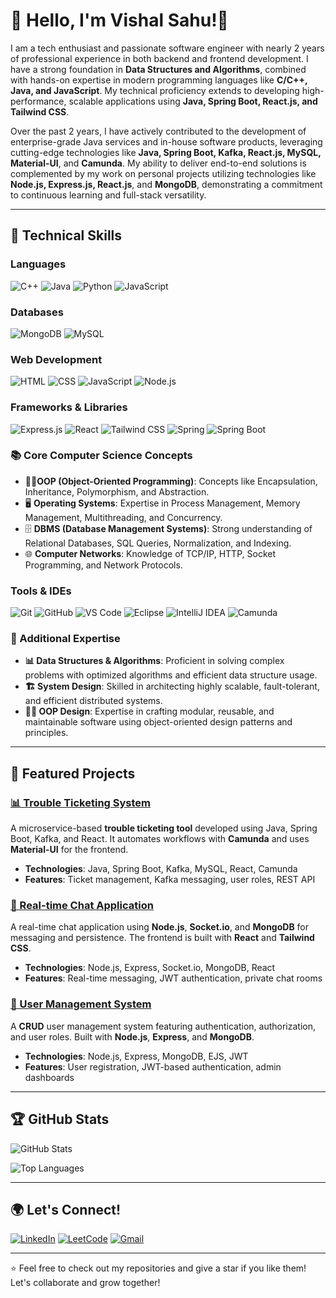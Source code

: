 # 👋 Hello, I'm Vishal Sahu!🚀


I am a tech enthusiast and passionate software engineer with nearly 2 years of professional experience in both backend and frontend development. I have a strong foundation in **Data Structures and Algorithms**, combined with hands-on expertise in modern programming languages like **C/C++, Java, and JavaScript**. My technical proficiency extends to developing high-performance, scalable applications using **Java, Spring Boot, React.js, and Tailwind CSS**.

Over the past 2 years, I have actively contributed to the development of enterprise-grade Java services and in-house software products, leveraging cutting-edge technologies like **Java, Spring Boot, Kafka, React.js, MySQL, Material-UI**, and **Camunda**. My ability to deliver end-to-end solutions is complemented by my work on personal projects utilizing technologies like **Node.js, Express.js, React.js**, and **MongoDB**, demonstrating a commitment to continuous learning and full-stack versatility.

---

## 🔧 Technical Skills

### Languages
![C++](https://img.shields.io/badge/C++-00599C?style=for-the-badge&logo=cplusplus&logoColor=white)
![Java](https://img.shields.io/badge/Java-ED8B00?style=for-the-badge&logo=java&logoColor=white)
![Python](https://img.shields.io/badge/Python-3776AB?style=for-the-badge&logo=python&logoColor=white)
![JavaScript](https://img.shields.io/badge/JavaScript-F7DF1E?style=for-the-badge&logo=javascript&logoColor=black)


### Databases
![MongoDB](https://img.shields.io/badge/MongoDB-47A248?style=for-the-badge&logo=mongodb&logoColor=white)
![MySQL](https://img.shields.io/badge/MySQL-4479A1?style=for-the-badge&logo=mysql&logoColor=white)

### Web Development
![HTML](https://img.shields.io/badge/HTML-E34F26?style=for-the-badge&logo=html5&logoColor=white)
![CSS](https://img.shields.io/badge/CSS-1572B6?style=for-the-badge&logo=css3&logoColor=white)
![JavaScript](https://img.shields.io/badge/JavaScript-F7DF1E?style=for-the-badge&logo=javascript&logoColor=black)
![Node.js](https://img.shields.io/badge/Node.js-339933?style=for-the-badge&logo=nodedotjs&logoColor=white)

### Frameworks & Libraries
![Express.js](https://img.shields.io/badge/Express.js-000000?style=for-the-badge&logo=express&logoColor=white)
![React](https://img.shields.io/badge/React-20232A?style=for-the-badge&logo=react&logoColor=61DAFB)
![Tailwind CSS](https://img.shields.io/badge/TailwindCSS-38B2AC?style=for-the-badge&logo=tailwind-css&logoColor=white)
![Spring](https://img.shields.io/badge/Spring-6DB33F?style=for-the-badge&logo=spring&logoColor=white)
![Spring Boot](https://img.shields.io/badge/Spring_Boot-6DB33F?style=for-the-badge&logo=spring-boot&logoColor=white)

### 📚 Core Computer Science Concepts

- 🧑‍💻**OOP (Object-Oriented Programming)**: Concepts like Encapsulation, Inheritance, Polymorphism, and Abstraction.
- 🖥️ **Operating Systems**: Expertise in Process Management, Memory Management, Multithreading, and Concurrency.
- 🗄️ **DBMS (Database Management Systems)**: Strong understanding of Relational Databases, SQL Queries, Normalization, and Indexing.
- 🌐 **Computer Networks**: Knowledge of TCP/IP, HTTP, Socket Programming, and Network Protocols.



### Tools & IDEs
![Git](https://img.shields.io/badge/Git-F05032?style=for-the-badge&logo=git&logoColor=white)
![GitHub](https://img.shields.io/badge/GitHub-181717?style=for-the-badge&logo=github&logoColor=white)
![VS Code](https://img.shields.io/badge/VS_Code-007ACC?style=for-the-badge&logo=visual-studio-code&logoColor=white)
![Eclipse](https://img.shields.io/badge/Eclipse-2C2255?style=for-the-badge&logo=eclipse&logoColor=white)
![IntelliJ IDEA](https://img.shields.io/badge/IntelliJ_IDEA-000000?style=for-the-badge&logo=intellij-idea&logoColor=white)
![Camunda](https://img.shields.io/badge/Camunda-B7178C?style=for-the-badge&logo=camunda&logoColor=white)

### 🚀 Additional Expertise

- **📊 Data Structures & Algorithms**: Proficient in solving complex problems with optimized algorithms and efficient data structure usage.
- **🏗️ System Design**: Skilled in architecting highly scalable, fault-tolerant, and efficient distributed systems.
- **🧑‍💻 OOP Design**: Expertise in crafting modular, reusable, and maintainable software using object-oriented design patterns and principles.


---

## 📌 Featured Projects

### [📊 Trouble Ticketing System](https://github.com/yourusername/trouble-ticketing-system)
A microservice-based **trouble ticketing tool** developed using Java, Spring Boot, Kafka, and React. It automates workflows with **Camunda** and uses **Material-UI** for the frontend.
- **Technologies**: Java, Spring Boot, Kafka, MySQL, React, Camunda
- **Features**: Ticket management, Kafka messaging, user roles, REST API

### [💬 Real-time Chat Application](https://github.com/yourusername/chat-app)
A real-time chat application using **Node.js**, **Socket.io**, and **MongoDB** for messaging and persistence. The frontend is built with **React** and **Tailwind CSS**.
- **Technologies**: Node.js, Express, Socket.io, MongoDB, React
- **Features**: Real-time messaging, JWT authentication, private chat rooms

### [🔐 User Management System](https://github.com/yourusername/user-management-system)
A **CRUD** user management system featuring authentication, authorization, and user roles. Built with **Node.js**, **Express**, and **MongoDB**.
- **Technologies**: Node.js, Express, MongoDB, EJS, JWT
- **Features**: User registration, JWT-based authentication, admin dashboards

---

## 🏆 GitHub Stats

![GitHub Stats](https://github-readme-stats.vercel.app/api?username=VishalSahu18&show_icons=true&theme=radical)

![Top Languages](https://github-readme-stats.vercel.app/api/top-langs/?username=VishalSahu18&layout=compact&theme=radical)

---

## 🌍 Let's Connect!

[![LinkedIn](https://img.shields.io/badge/LinkedIn-0A66C2?style=for-the-badge&logo=linkedin&logoColor=white)](https://www.linkedin.com/in/vishal-sahu18/)
[![LeetCode](https://img.shields.io/badge/LeetCode-FE7C4E?style=for-the-badge&logo=leetcode&logoColor=black)](https://leetcode.com/u/VishalSahu18/)
[![Gmail](https://img.shields.io/badge/Gmail-D14836?style=for-the-badge&logo=gmail&logoColor=white)](mailto:vishalsahu1827@gmail.com)


---

⭐️ Feel free to check out my repositories and give a star if you like them! Let's collaborate and grow together!
